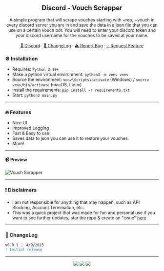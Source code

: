 <div align="center">
 
  <h2 align="center">Discord - Vouch Scrapper</h2>
  <p align="center">
    A simple program that will scrape vouches starting with +rep, +vouch in every discord server you are in and save the data in a json file that you can use on a certain vouch bot. You will need to enter your discord token and your discord username for the vouches to be saved at your name.
    <br />
    <br />
    <a href="https://discord.cyberious.xyz">💬 Discord</a>
    ·
    <a href="https://github.com/sexfrance/Vouch-Scrapper#-changelog">📜 ChangeLog</a>
    ·
    <a href="https://github.com/sexfrance/Vouch-Scrapper/issues">⚠️ Report Bug</a>
    ·
    <a href="https://github.com/sexfrance/Vouch-Scrapper/issues">💡 Request Feature</a>
  </p>
</div>

### ⚙️ Installation

- Requires: `Python 3.10+`
- Make a python virtual environment: `python3 -m venv venv`
- Source the environment: `venv\Scripts\activate` (Windows) / `source venv/bin/activate` (macOS, Linux)
- Install the requirements: `pip install -r requirements.txt`
- Start: `python3 main.py`

---

### 🔥 Features
- Nice UI
- Improved Logging
- Fast & Easy to use
- Saves data to json you can use it to restore your vouches.
- More!

---
#### 📹 Preview

![Vouch Scrapper](https://i.imgur.com/KoLLorm.png)

---
### ❗ Disclaimers

- I am not responsible for anything that may happen, such as API Blocking, Account Termination, etc.
- This was a quick project that was made for fun and personal use if you want to see further updates, star the repo & create an "issue" [here](https://github.com/sexfrance/Vouch-Scrapper/issues/)

---

### 📜 ChangeLog

```diff
v0.0.1 ⋮ 4/9/2023
! Initial release
```

---

<p align="center">
  <img src="https://img.shields.io/github/license/sexfrance/Vouch-Scrapper.svg?style=for-the-badge&labelColor=black&color=f429ff&logo=IOTA"/>
  <img src="https://img.shields.io/github/stars/sexfrance/Vouch-Scrapper.svg?style=for-the-badge&labelColor=black&color=f429ff&logo=IOTA"/>
  <img src="https://img.shields.io/github/languages/top/sexfrance/Vouch-Scrapper.svg?style=for-the-badge&labelColor=black&color=f429ff&logo=python"/>
</p>
